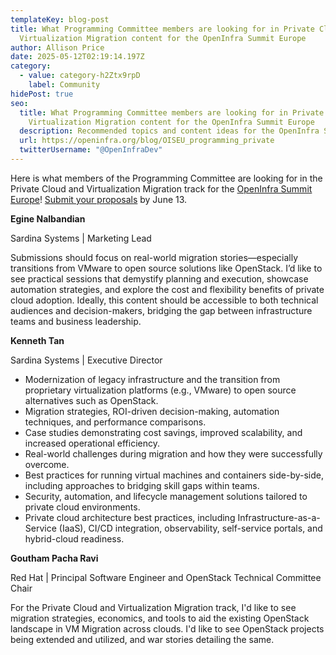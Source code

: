```yaml
---
templateKey: blog-post
title: What Programming Committee members are looking for in Private Cloud and
  Virtualization Migration content for the OpenInfra Summit Europe
author: Allison Price
date: 2025-05-12T02:19:14.197Z
category:
  - value: category-h2Ztx9rpD
    label: Community
hidePost: true
seo:
  title: What Programming Committee members are looking for in Private Cloud and
    Virtualization Migration content for the OpenInfra Summit Europe
  description: Recommended topics and content ideas for the OpenInfra Summit Europe
  url: https://openinfra.org/blog/OISEU_programming_private
  twitterUsername: "@OpenInfraDev"
---
```

Here is what members of the Programming Committee are looking for in the Private Cloud and Virtualization Migration track for the [OpenInfra Summit Europe](https://summit2025.openinfra.org/)! [Submit your proposals](https://summit2025.openinfra.org/cfp/) by June 13.

**Egine Nalbandian**

Sardina Systems | Marketing Lead

Submissions should focus on real-world migration stories—especially transitions from VMware to open source solutions like OpenStack. I’d like to see practical sessions that demystify planning and execution, showcase automation strategies, and explore the cost and flexibility benefits of private cloud adoption. Ideally, this content should be accessible to both technical audiences and decision-makers, bridging the gap between infrastructure teams and business leadership.

**Kenneth Tan**

Sardina Systems | Executive Director

* Modernization of legacy infrastructure and the transition from proprietary virtualization platforms (e.g., VMware) to open source alternatives such as OpenStack. 
* Migration strategies, ROI-driven decision-making, automation techniques, and performance comparisons. 
* Case studies demonstrating cost savings, improved scalability, and increased operational efficiency. 
* Real-world challenges during migration and how they were successfully overcome.
* Best practices for running virtual machines and containers side-by-side, including approaches to bridging skill gaps within teams. 
* Security, automation, and lifecycle management solutions tailored to private cloud environments. 
* Private cloud architecture best practices, including Infrastructure-as-a-Service (IaaS), CI/CD integration, observability, self-service portals, and hybrid-cloud readiness. 

**Goutham Pacha Ravi**

Red Hat | Principal Software Engineer and OpenStack Technical Committee Chair

For the Private Cloud and Virtualization Migration track, I'd like to see migration strategies, economics, and tools to aid the existing OpenStack landscape in VM Migration across clouds. I'd like to see OpenStack projects being extended and utilized, and war stories detailing the same.